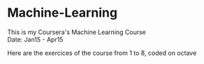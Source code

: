 # Machine-Learning
This is my Coursera's Machine Learning Course  
Date: Jan15 - Apr15

Here are the exercices of the course from 1 to 8, coded on octave
